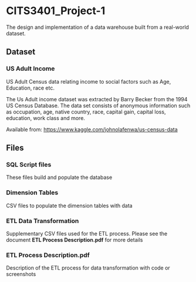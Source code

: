 # CITS3401_Project-1
The design and implementation of a data warehouse built from a real-world dataset.

## Dataset 
### US Adult Income
US Adult Census data relating income to social factors such as Age, Education, race etc.

The Us Adult income dataset was extracted by Barry Becker from the 1994 US Census Database. The data set consists of anonymous information such as occupation, age, native country, race, capital gain, capital loss, education, work class and more.

Available from: https://www.kaggle.com/johnolafenwa/us-census-data


## Files
### SQL Script files
These files build and populate the database


### Dimension Tables
CSV files to populate the dimension tables with data


### ETL Data Transformation
Supplementary CSV files used for the ETL process. Please see the document **ETL Process Description.pdf** for more details


### ETL Process Description.pdf
Description of the ETL process for data transformation with code or screenshots
